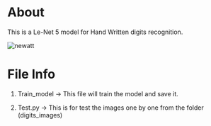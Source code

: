 # About

This is a Le-Net 5 model for Hand Written digits recognition.

![newatt](https://user-images.githubusercontent.com/75822824/123062174-e6735d80-d429-11eb-8530-f9e62755d94d.png)

# File Info

1. Train_model -> This file will train the model and save it.

2. Test.py -> This is for test the images one by one from the folder (digits_images)
